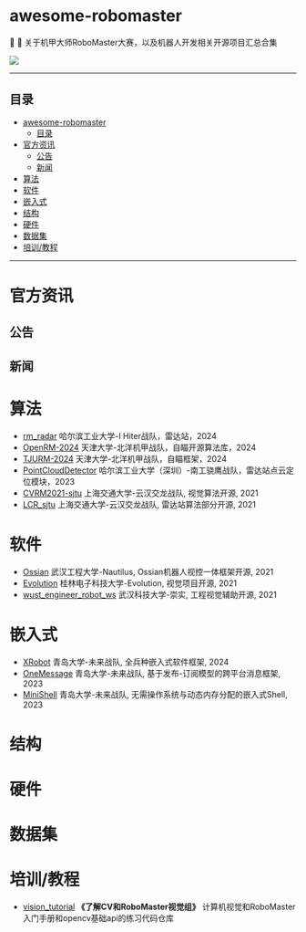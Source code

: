 # awesome-robomaster

🤖 🦾 关于机甲大师RoboMaster大赛，以及机器人开发相关开源项目汇总合集

![](rmoss_bg.png)

___

## 目录

- [awesome-robomaster](#awesome-robomaster)
  - [目录](#目录)
- [官方资讯](#官方资讯)
  - [公告](#公告)
  - [新闻](#新闻)
- [算法](#算法)
- [软件](#软件)
- [嵌入式](#嵌入式)
- [结构](#结构)
- [硬件](#硬件)
- [数据集](#数据集)
- [培训/教程](#培训教程)

___

# 官方资讯

## 公告

## 新闻

# 算法
- [rm_radar](https://github.com/zmsbruce/rm_radar) 哈尔滨工业大学-I Hiter战队，雷达站，2024
- [OpenRM-2024](https://github.com/HHgzs/OpenRM-2024) 天津大学-北洋机甲战队，自瞄开源算法库，2024
- [TJURM-2024](https://github.com/HHgzs/TJURM-2024) 天津大学-北洋机甲战队，自瞄框架，2024
- [PointCloudDetector](https://github.com/chenx-dust/PointCloudDetector) 哈尔滨工业大学（深圳）-南工骁鹰战队，雷达站点云定位模块，2023
- [CVRM2021-sjtu](https://github.com/Harry-hhj/CVRM2021-sjtu) 上海交通大学-云汉交龙战队, 视觉算法开源, 2021
- [LCR_sjtu](https://github.com/COMoER/LCR_sjtu) 上海交通大学-云汉交龙战队, 雷达站算法部分开源, 2021

# 软件

- [Ossian](https://github.com/StephanXu/Ossian) 武汉工程大学-Nautilus, Ossian机器人视控一体框架开源, 2021
- [Evolution](https://bbs.robomaster.com/forum.php?mod=viewthread&tid=12226) 桂林电子科技大学-Evolution, 视觉项目开源, 2021
- [wust_engineer_robot_ws](https://github.com/chinaheyu/wust_engineer_robot_ws) 武汉科技大学-崇实, 工程视觉辅助开源, 2021

# 嵌入式

- [XRobot](https://github.com/xrobot-org/XRobot) 青岛大学-未来战队, 全兵种嵌入式软件框架, 2024
- [OneMessage](https://github.com/Jiu-xiao/OneMessage) 青岛大学-未来战队, 基于发布-订阅模型的跨平台消息框架, 2023
- [MiniShell](https://github.com/Jiu-xiao/mini_shell) 青岛大学-未来战队, 无需操作系统与动态内存分配的嵌入式Shell, 2023

# 结构

# 硬件

# 数据集

# 培训/教程

- [vision_tutorial](https://github.com/NeoZng/vision_tutorial) **《了解CV和RoboMaster视觉组》** 计算机视觉和RoboMaster入门手册和opencv基础api的练习代码仓库

